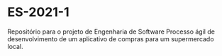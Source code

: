# ES-2021-1
Repositório para o projeto de Engenharia de Software
Processo ágil de desenvolvimento de um aplicativo de compras para um supermercado local.
